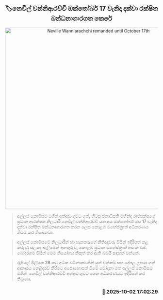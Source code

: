 <p align='center'><b><h2 align='center' title='Neville Wanniarachchi remanded until October 17th'>🏷නෙවිල් වන්නිආරච්චි ඔක්තෝබර් 17 වැනිදා දක්වා රක්ෂිත බන්ධනාගාරගත කෙරේ</h2></b></p>
<p align='center'><img src='https://helakuru.sgp1.cdn.digitaloceanspaces.com/esana/images/lib/nevil-wanniarachchi.jpg' width='600' alt='Neville Wanniarachchi remanded until October 17th'></p>

> අල්ලස් කොමිසම මගින් අත්අඩංගුවට ගත්, හිටපු ජනාධිපති මහින්ද රාජපක්ෂගේ ප්‍රධාන ආරක්ෂක නිලධාරි නෙවිල් වන්නිආරච්චි යන අය ඔක්තෝබර් මස 17 වැනිදා දක්වා රක්ෂිත බන්ධනාගාරගත කරන ලෙස කොළඹ මහේස්ත්‍රාත් අධිකරණය නියම කර තිබෙනවා.

> අල්ලස් කොමිසමේ නිලධාරීන් හා සැකකරුගේ නීතිඥවරු විසින් ඉදිරිපත් කළ කරුණු සලකා බැලීමෙන් අනතුරුව, කොළඹ ප්‍රධාන මහේස්ත්‍රාත් අසංක එස්. බෝදරගම විසින් මෙම නියෝගය නිකුත් කර ඇති බවයි සඳහන් වන්නේ.

> රුපියල් මිලියන 28 කට අධික වටිනාකමකින් යුත් වත්කම් සහ දේපළ උපයා ගත් ආකාරය හෙළිදරව් කිරීමට අපොහොසත් වීමේ චෝදනා මත අල්ලස් කොමිසම මගින්  නෙවිල් වන්නිආරච්චි අත්අඩංගුවට ගෙන අධිකරණයට ඉදිරිපත් කර තිබුණා.



<h3 align='right'><a href='https://www.helakuru.lk/esana/p/114185/'>📅 2025-10-02 17:02:29</a></h3>
